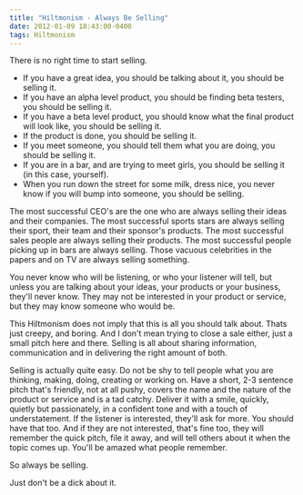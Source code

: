 ```yaml
---
title: "Hiltmonism - Always Be Selling"
date: 2012-01-09 18:43:00-0400
tags: Hiltmonism
---
```


There is no right time to start selling.

* If you have a great idea, you should be talking about it, you should be selling it.
* If you have an alpha level product, you should be finding beta testers, you should be selling it.
* If you have a beta level product, you should know what the final product will look like, you should be selling it.
* If the product is done, you should be selling it.
* If you meet someone, you should tell them what you are doing, you should be selling it. 
* If you are in a bar, and are trying to meet girls, you should be selling it (in this case, yourself).
* When you run down the street for some milk, dress nice, you never know if you will bump into someone, you should be selling.

The most successful CEO's are the one who are always selling their ideas and their companies. The most successful sports stars are always selling their sport, their team and their sponsor's products. The most successful sales people are always selling their products. The most successful people picking up in bars are always selling. Those vacuous celebrities in the papers and on TV are always selling something.

You never know who will be listening, or who your listener will tell, but unless you are talking about your ideas, your products or your business, they'll never know.  They may not be interested in your product or service, but they may know someone who would be.

This Hiltmonism does not imply that this is all you should talk about. Thats just creepy, and boring. And I don't mean trying to close a sale either, just a small pitch here and there. Selling is all about sharing information, communication and in delivering the right amount of both.

Selling is actually quite easy. Do not be shy to tell people what you are thinking, making, doing, creating or working on. Have a short, 2-3 sentence pitch that's friendly, not at all pushy, covers the name and the nature of the product or service and is a tad catchy. Deliver it with a smile, quickly, quietly but passionately, in a confident tone and with a touch of understatement.  If the listener is interested, they'll ask for more. You should have that too. And if they are not interested, that's fine too, they will remember the quick pitch, file it away, and will tell others about it when the topic comes up.  You'll be amazed what people remember.

So always be selling.

Just don't be a dick about it.
